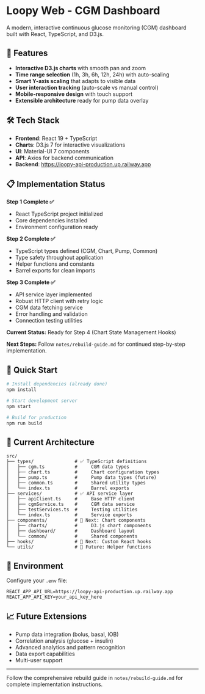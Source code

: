 # Loopy Web - CGM Dashboard

A modern, interactive continuous glucose monitoring (CGM) dashboard built with React, TypeScript, and D3.js.

## 🎯 Features

- **Interactive D3.js charts** with smooth pan and zoom
- **Time range selection** (1h, 3h, 6h, 12h, 24h) with auto-scaling  
- **Smart Y-axis scaling** that adapts to visible data
- **User interaction tracking** (auto-scale vs manual control)
- **Mobile-responsive design** with touch support
- **Extensible architecture** ready for pump data overlay

## 🛠 Tech Stack

- **Frontend**: React 19 + TypeScript
- **Charts**: D3.js 7 for interactive visualizations
- **UI**: Material-UI 7 components  
- **API**: Axios for backend communication
- **Backend**: https://loopy-api-production.up.railway.app

## 📋 Implementation Status

**Step 1 Complete ✅**
- React TypeScript project initialized
- Core dependencies installed  
- Environment configuration ready

**Step 2 Complete ✅**
- TypeScript types defined (CGM, Chart, Pump, Common)
- Type safety throughout application
- Helper functions and constants
- Barrel exports for clean imports

**Step 3 Complete ✅**
- API service layer implemented
- Robust HTTP client with retry logic
- CGM data fetching service
- Error handling and validation
- Connection testing utilities

**Current Status:** Ready for Step 4 (Chart State Management Hooks)

**Next Steps:**
Follow `notes/rebuild-guide.md` for continued step-by-step implementation.

## 🚀 Quick Start

```bash
# Install dependencies (already done)
npm install

# Start development server
npm start

# Build for production
npm run build
```

## 📁 Current Architecture

```
src/
├── types/               # ✅ TypeScript definitions
│   ├── cgm.ts           #     CGM data types
│   ├── chart.ts         #     Chart configuration types  
│   ├── pump.ts          #     Pump data types (future)
│   ├── common.ts        #     Shared utility types
│   └── index.ts         #     Barrel exports
├── services/            # ✅ API service layer
│   ├── apiClient.ts     #     Base HTTP client
│   ├── cgmService.ts    #     CGM data service
│   ├── testServices.ts  #     Testing utilities
│   └── index.ts         #     Service exports
├── components/          # 🚧 Next: Chart components
│   ├── charts/          #     D3.js chart components
│   ├── dashboard/       #     Dashboard layout
│   └── common/          #     Shared components
├── hooks/               # 🚧 Next: Custom React hooks
└── utils/               # 🔄 Future: Helper functions
```

## 🔧 Environment

Configure your `.env` file:
```env
REACT_APP_API_URL=https://loopy-api-production.up.railway.app
REACT_APP_API_KEY=your_api_key_here
```

## 📈 Future Extensions

- Pump data integration (bolus, basal, IOB)
- Correlation analysis (glucose + insulin)  
- Advanced analytics and pattern recognition
- Data export capabilities
- Multi-user support

---

Follow the comprehensive rebuild guide in `notes/rebuild-guide.md` for complete implementation instructions.